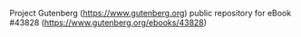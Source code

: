 Project Gutenberg (https://www.gutenberg.org) public repository for eBook #43828 (https://www.gutenberg.org/ebooks/43828)
